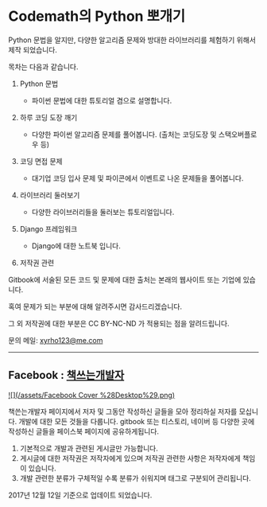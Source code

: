 # Codemath의 Python 뽀개기

Python 문법을 알지만, 다양한 알고리즘 문제와 방대한 라이브러리를 체험하기 위해서 제작 되었습니다.

목차는 다음과 같습니다.

1. Python 문법
   * 파이썬 문법에 대한 튜토리얼 겸으로 설명합니다.
2. 하루 코딩 도장 깨기
   * 다양한 파이썬 알고리즘 문제를 풀어봅니다. \(출처는 코딩도장 및 스택오버플로우 등\)
3. 코딩 면접 문제
   * 대기업 코딩 입사 문제 및 파이콘에서 이벤트로 나온 문제들을 풀어봅니다.
4. 라이브러리 둘러보기
   * 다양한 라이브러리들을 둘러보는 튜토리얼입니다.
5. Django 프레임워크

   * Django에 대한 노트북 입니다.

6. 저작권 관련

Gitbook에 서술된 모든 코드 및 문제에 대한 출처는 본래의 웹사이트 또는 기업에 있습니다.

혹여 문제가 되는 부분에 대해 알려주시면 감사드리겠습니다.

그 외 저작권에 대한 부분은 CC BY-NC-ND 가 적용되는 점을 알려드립니다.

문의 메일: xyrho123@me.com



---



## Facebook : [책쓰는개발자](https://www.facebook.com/developerwritebooks/)

[![](/assets/Facebook Cover %28Desktop%29.png)](https://www.facebook.com/developerwritebooks/)

책쓴는개발자 페이지에서 저자 및 그동안 작성하신 글들을 모아 정리하실 저자를 모십니다. 개발에 대한 모든 것들을 다룹니다. gitbook 또는 티스토리, 네이버 등 다양한 곳에 작성하신 글들을 페이스북 페이지에 공유하게됩니다. 

1. 기본적으로 개발과 관련된 게시글만 가능합니다.
2. 게시글에 대한 저작권은 저작자에게 있으며 저작권 관련한 사항은 저작자에게 책임이 있습니다.
3. 개발 관련한 분류가 구체적일 수록 분류가 쉬워지며 태그로 구분되어 관리됩니다.



2017년 12월 12일 기준으로 업데이트 되었습니다.





















 



